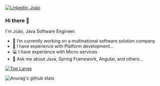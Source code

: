[![Linkedin: João](https://img.shields.io/badge/-João%20Santos-blue?style=flat-square&logo=Linkedin&logoColor=white&link=https://www.linkedin.com/in/jo%C3%A3o-victor-fernandes-dos-santos-0aa19318a/)](https://www.linkedin.com/in/jo%C3%A3o-victor-fernandes-dos-santos-0aa19318a/)

### Hi there 👋


I'm João, Java Software Engineer.

- 🏦 I’m currently working on a multinational software solution company
- 💼 I have experience with Platform development...
- 💻 I have experience with Micro-services
- 💬 Ask me about Java, Spring Framework, Angular, and others...

 [![Top Langs](https://github-readme-stats.vercel.app/api/top-langs/?username=DevByJoaoS&layout=compact)](https://github.com/anuraghazra/github-readme-stats)
<br>


![Anurag's github stats](https://github-readme-stats.vercel.app/api?username=devbyjoaos&show_icons=true&theme=radical)



